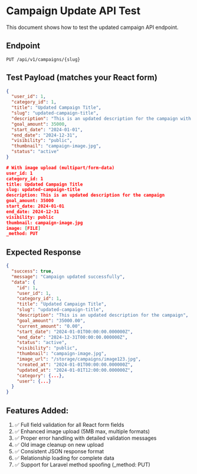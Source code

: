 # Campaign Update API Test

This document shows how to test the updated campaign API endpoint.

## Endpoint
```
PUT /api/v1/campaigns/{slug}
```

## Test Payload (matches your React form)
```json
{
  "user_id": 1,
  "category_id": 1,
  "title": "Updated Campaign Title",
  "slug": "updated-campaign-title",
  "description": "This is an updated description for the campaign with more details.",
  "goal_amount": 35000,
  "start_date": "2024-01-01",
  "end_date": "2024-12-31",
  "visibility": "public",
  "thumbnail": "campaign-image.jpg",
  "status": "active"
}

# With image upload (multipart/form-data)
user_id: 1
category_id: 1
title: Updated Campaign Title
slug: updated-campaign-title
description: This is an updated description for the campaign
goal_amount: 35000
start_date: 2024-01-01
end_date: 2024-12-31
visibility: public
thumbnail: campaign-image.jpg
image: [FILE]
_method: PUT
```

## Expected Response
```json
{
  "success": true,
  "message": "Campaign updated successfully",
  "data": {
    "id": 1,
    "user_id": 1,
    "category_id": 1,
    "title": "Updated Campaign Title",
    "slug": "updated-campaign-title",
    "description": "This is an updated description for the campaign",
    "goal_amount": "35000.00",
    "current_amount": "0.00",
    "start_date": "2024-01-01T00:00:00.000000Z",
    "end_date": "2024-12-31T00:00:00.000000Z",
    "status": "active",
    "visibility": "public",
    "thumbnail": "campaign-image.jpg",
    "image_url": "/storage/campaigns/image123.jpg",
    "created_at": "2024-01-01T00:00:00.000000Z",
    "updated_at": "2024-01-01T12:00:00.000000Z",
    "category": {...},
    "user": {...}
  }
}
```

## Features Added:
1. ✅ Full field validation for all React form fields
2. ✅ Enhanced image upload (5MB max, multiple formats)
3. ✅ Proper error handling with detailed validation messages
4. ✅ Old image cleanup on new upload
5. ✅ Consistent JSON response format
6. ✅ Relationship loading for complete data
7. ✅ Support for Laravel method spoofing (_method: PUT)
